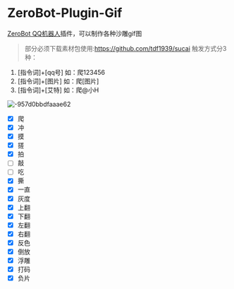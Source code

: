# ZeroBot-Plugin-Gif
[ZeroBot QQ机器人](https://github.com/wdvxdr1123/ZeroBot)插件，可以制作各种沙雕gif图
>部分必须下载素材包使用:https://github.com/tdf1939/sucai
触发方式分3种：
1. [指令词]+[qq号] 如：爬123456
2. [指令词]+[图片] 如：爬[图片]
3. [指令词]+[艾特] 如：爬@小H

![-957d0bbdfaaae62](https://user-images.githubusercontent.com/24691568/129891611-579da8ec-6dc3-40ac-8303-29bbc266dea1.png)


- [x] 爬
- [x] 冲
- [x] 摸
- [x] 搓
- [x] 拍
- [ ] 敲
- [ ] 吃
- [x] 撕
- [x] 一直
- [x] 灰度
- [x] 上翻
- [x] 下翻
- [x] 左翻
- [x] 右翻
- [x] 反色
- [x] 倒放
- [x] 浮雕
- [x] 打码
- [x] 负片
